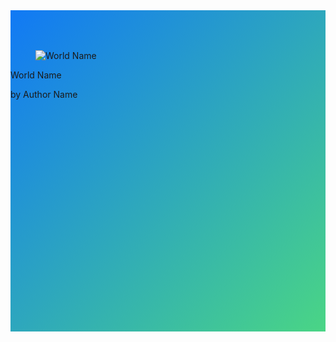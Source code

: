 <script src="https://cdnjs.cloudflare.com/ajax/libs/Swiper/6.4.9/swiper-bundle.min.js" crossorigin="anonymous"></script>
<link rel="stylesheet" href="https://cdnjs.cloudflare.com/ajax/libs/Swiper/6.4.9/swiper-bundle.css" crossorigin="anonymous" />

<style>
  
  .featured-container {
      /* used https://www.css-gradient.com/ */ 
    background: linear-gradient(to right bottom, rgb(17, 121, 245), rgb(74, 213, 133));
  }

  .swiper-container {
    width: 100%;
    padding-top: 50px;
    padding-bottom: 50px;
  }
  .swiper-slide {
    background-position: center;
    background-size: cover;
    width: 400px;
    height: 400px;
  }  

  .swiper-slide .button {
    display: none;
  }
  .swiper-slide .description {
    display: none;
  }
  .modal .description {
    display: unset;
    color: green;
  }
  .modal .button
  {
    display:unset;
    float: right;
    margin: 10px;
  }  
</style>

<!-- Slider main container -->
<div class="swiper-container featured-container">
  <!-- Additional required wrapper -->
  <div class="swiper-wrapper">
    <!-- Slides -->
    <div class="swiper-slide">
      <div class="card">
        <div class="card-image">
          <figure class="image is-4by3">
            <img data-type='thumbnail' src="https://via.placeholder.com/128x128" alt="World Name">
          </figure>
        </div>
        <div class="card-content p-3">
          <p data-type='worldname' class="title is-6">World Name</p>
          <p data-type='authorname' class="subtitle is-6">by Author Name</p>  
          <p data-type='description' class="description subtitle is-6">Description</p>  
          <a data-type='download-link' class='button is-primary'>Download</a>
        </div>
      </div>
    </div>

<!--
    <div class="swiper-slide">
    </div>
-->

  </div>
  <!-- If we need pagination -->
  <div class="swiper-pagination"></div>
  <!-- Add Arrows -->
  <div class="swiper-button-next"></div>
  <div class="swiper-button-prev"></div>
</div>

<script>
$(".swiper-container").hide();//hide template at start.
$(".swiper-slide").hide();//hide template at start.

//$().ready(function(){
var initFeatured=(function(){

//todo. move to util file
function createDotKoduFilename(levelTitle, levelCreator)
{
    // Clean up the title and creator if needed
    levelTitle = levelTitle.trim();
    if (levelTitle=="")
        levelTitle = "Level";
    else if (levelTitle.length > 32)
    {
        levelTitle = levelTitle.substring(0, 32);
        levelTitle = levelTitle.trim();
    }

    levelCreator = levelCreator.trim();
    if (levelCreator=="")
        levelCreator = "Unknown";
    else if (levelCreator.length > 32)
    {
        levelCreator = levelCreator.substring(0, 32);
        levelCreator = levelCreator.trim();
    }

    // Get rid of invalid characters
    let illegalRe = /[\/\?<>\\:\*\|":]/g;
    let controlRe = /[\x00-\x1f\x80-\x9f]/g;
    let reservedRe = /^\.+$/;
    let windowsReservedRe = /^(con|prn|aux|nul|com[0-9]|lpt[0-9])(\..*)?$/i;

    function sanitize(input, replacement) {
      let sanitized = input
        .replace(illegalRe, replacement)
        .replace(controlRe, replacement)
        .replace(reservedRe, replacement)
        .replace(windowsReservedRe, replacement);
      return sanitized;
    }
    let newName = levelTitle+", by "+levelCreator;
    newName=sanitize(newName,"-");//+".kodu";//todo is this the right way to handle
    // Get rid of invalid characters
    return(encodeURIComponent(newName))

}


function getFeatured()
{
  let baseUrl = "https://koduworlds.azurewebsites.net/search"
  let urlArgs= "?first="+parseInt(Math.random()*100)+"&count=7&sortBy=downloads"
  url=baseUrl+urlArgs
  
  $.get( url, function( data ) {
      for(world of data)
      {
          //copy first item (template)
          let item=$(".swiper-slide").first().clone();
          //and fill it in with world data
          item.find("[data-type='worldname']").text(world.Name);
          item.find("[data-type='authorname']").text("by "+world.Creator);
          item.find("[data-type='description']").text(world.Description);
          item.find("[data-type='download-link']").attr("href","https://koduworlds.azurewebsites.net/download/"+world.WorldId+"?fn="+createDotKoduFilename(world.Name,world.Creator))

          item.find("[data-type='thumbnail']").attr("src","https://koduworlds.azurewebsites.net/thumbnail/"+world.WorldId)
          item.show();//defaults to hidden so show.

          item.on("click",function(e){
              console.log(e.currentTarget)
              //$(".world-item").removeClass("zoom")
              $(".modal").addClass("is-active")
              $(".modal-card").html($(e.currentTarget).html())
          })

          $(".swiper-wrapper").append(item );
      }
      
      var swiper = new Swiper('.swiper-container', {
        effect: 'coverflow',
        grabCursor: true,
        centeredSlides: true,
        slidesPerView: 'auto',
        coverflowEffect: {
          rotate: 50,
          stretch: 0,
          depth: 100,
          modifier: 1,
          slideShadows: false,
        },
        keyboard: {
          enabled: true,
        },        
        pagination: {
          el: '.swiper-pagination',
        },
      });
      
      //unhide feature container now.
      $(".swiper-container").show();
  });
}
getFeatured()
    
});


</script>
